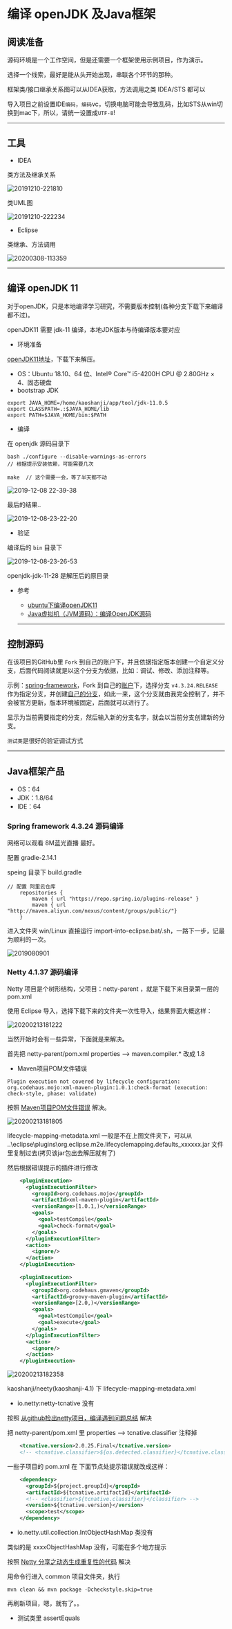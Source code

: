 #   编译 openJDK 及Java框架

##  阅读准备

源码环境是一个工作空间，但是还需要一个框架使用示例项目，作为演示。

选择一个线索，最好是能从头开始出现，串联各个环节的那种。

框架类/接口继承关系图可以从IDEA获取，方法调用之类 IDEA/STS 都可以

导入项目之前设置IDE`编码`，`编码`vc，切换电脑可能会导致乱码，比如STS从win切换到mac下，所以，请统一设置成`UTF-8`!

----

##  工具

- IDEA

类方法及继承关系

![20191210-221810](image/20191210-221810.png)

类UML图

![20191210-222234](image/20191210-222234.png)

- Eclipse

类继承、方法调用

![20200308-113359](image/20200308-113359.png)

----

##  编译 openJDK 11

对于openJDK，只是本地编译学习研究，不需要版本控制(各种分支下载下来编译都不过)。

openJDK11 需要 jdk-11 编译，本地JDK版本与待编译版本要对应

-   环境准备

[openJDK11地址](https://github.com/unofficial-openjdk/openjdk/archive/jdk-11+28.tar.gz)，下载下来解压。

-   OS：Ubuntu 18.10、64 位、Intel® Core™ i5-4200H CPU @ 2.80GHz × 4、固态硬盘
-   bootstrap JDK

```
export JAVA_HOME=/home/kaoshanji/app/tool/jdk-11.0.5
export CLASSPATH=.:$JAVA_HOME/lib
export PATH=$JAVA_HOME/bin:$PATH
```

-   编译

在 openjdk 源码目录下
```
bash ./configure --disable-warnings-as-errors
// 根据提示安装依赖，可能需要几次

make  // 这个需要一会，等了半天都不动

```

![2019-12-08 22-39-38](image/2019-12-08-22-39-38.png)

最后的结果..

![2019-12-08-23-22-20](image/2019-12-08-23-22-20.png)

-   验证

编译后的 `bin` 目录下

![2019-12-08-23-26-53](image/2019-12-08-23-26-53.png)

openjdk-jdk-11-28 是解压后的原目录

-   参考
    -   [ubuntu下编译openJDK11](https://blog.csdn.net/sjhuangx/article/details/95247836)
    -   [Java虚拟机（JVM源码）：编译OpenJDK源码](https://blog.csdn.net/wd2014610/article/details/81664062)

    ----

##  控制源码

在该项目的GitHub里 `Fork` 到自己的账户下，并且依据指定版本创建一个自定义分支，后面代码阅读就是以这个分支为依据，比如：调试、修改、添加注释等。

示例：[spring-framework](https://github.com/spring-projects/spring-framework)，Fork 到自己的[账户](https://github.com/kaoshanji/spring-framework)下，选择分支 `v4.3.24.RELEASE` 作为指定分支，并创建[自己的分支](https://github.com/kaoshanji/spring-framework/tree/kaoshanji-4.3.24)，如此一来，这个分支就由我完全控制了，并不会被官方更新，版本环境被固定，后面就可以进行了。

显示为当前需要指定的分支，然后输入新的分支名字，就会以当前分支创建新的分支。


`测试类`是很好的验证调试方式

----

##  Java框架产品

- OS：64
- JDK：1.8/64
- IDE：64


### Spring framework 4.3.24 源码编译

网络可以观看 8M蓝光直播 最好。

配置 gradle-2.14.1

speing 目录下 build.gradle

```
// 配置 阿里云仓库
	repositories {
		maven { url "https://repo.spring.io/plugins-release" }
		maven { url "http://maven.aliyun.com/nexus/content/groups/public/"}
	}
```

进入文件夹 win/Linux 直接运行 import-into-eclipse.bat/.sh，一路下一步，记最为顺利的一次。

![2019080901](image/2019080901.png)


### Netty 4.1.37  源码编译

Netty 项目是个树形结构，父项目：netty-parent ，就是下载下来目录第一层的 pom.xml 

使用 Eclipse 导入，选择下载下来的文件夹一次性导入，结果界面大概这样：

![20200213181222](image/20200213181222.png)

当然开始时会有一些异常，下面就是来解决。

首先把 netty-parent/pom.xml properties --> maven.compiler.* 改成 1.8

-   Maven项目POM文件错误

```
Plugin execution not covered by lifecycle configuration: org.codehaus.mojo:xml-maven-plugin:1.0.1:check-format (execution: check-style, phase: validate)
```

按照 [Maven项目POM文件错误](https://www.cnblogs.com/AmilyLin/p/amilyLin.html) 解决。

![20200213181805](image/20200213181805.png)

lifecycle-mapping-metadata.xml 一般是不在上图文件夹下，可以从 ..\eclipse\plugins\org.eclipse.m2e.lifecyclemapping.defaults_xxxxxx.jar  文件里复制过去(拷贝该jar包出去解压就有了)

然后根据错误提示的插件进行修改

``` xml
	<pluginExecution>
      <pluginExecutionFilter>
        <groupId>org.codehaus.mojo</groupId>
        <artifactId>xml-maven-plugin</artifactId>
        <versionRange>[1.0.1,)</versionRange>
        <goals>
          <goal>testCompile</goal>
          <goal>check-format</goal>
        </goals>
      </pluginExecutionFilter>
      <action>
        <ignore/>
      </action>
    </pluginExecution>
	
	<pluginExecution>
      <pluginExecutionFilter>
        <groupId>org.codehaus.gmaven</groupId>
        <artifactId>groovy-maven-plugin</artifactId>
        <versionRange>[2.0,)</versionRange>
        <goals>
          <goal>testCompile</goal>
          <goal>execute</goal>
        </goals>
      </pluginExecutionFilter>
      <action>
        <ignore/>
      </action>
    </pluginExecution>
```

![20200213182358](image/20200213182358.png)

kaoshanji/neety(kaoshanji-4.1) 下 lifecycle-mapping-metadata.xml

-   io.netty:netty-tcnative 没有

按照 [从github检出netty项目，编译遇到问题总结](https://www.iteye.com/blog/donald-draper-2382829) 解决

把 netty-parent/pom.xml 里 properties --> tcnative.classifier 注释掉

```xml
    <tcnative.version>2.0.25.Final</tcnative.version>
    <!-- <tcnative.classifier>${os.detected.classifier}</tcnative.classifier> -->
```

一些子项目的 pom.xml 在 下面节点处提示错误就改成这样：

``` xml
    <dependency>
      <groupId>${project.groupId}</groupId>
      <artifactId>${tcnative.artifactId}</artifactId>
      <!-- <classifier>${tcnative.classifier}</classifier> -->
      <version>${tcnative.version}</version>
      <scope>test</scope>
    </dependency>
```

-   io.netty.util.collection.IntObjectHashMap 类没有

类似的是 xxxxObjectHashMap 没有，可能在多个地方提示

按照 [Netty 分享之动态生成重复性的代码](https://www.jianshu.com/p/9160684f134b) 解决

用命令行进入 common 项目文件夹，执行

```base
mvn clean && mvn package -Dcheckstyle.skip=true
```

再刷新项目，嗯，就有了。。

-   测试类里 assertEquals 


